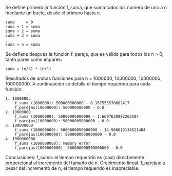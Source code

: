 
Se define primero la función f_suma, que suma todos los número de uno a n mediante un bucle, desde el primero hasta n.

    suma     = 0
    suma + 1 = suma
    suma + 2 = suma
    suma + 3 = suma
    ...
    suma + n = suma

Se defiene después la función f_pareja, que es válida para todos los n > 0, tanto pares como impares:

    suma = (n/2) * (n+1)

Resultados de ambas funciones para n = 1000000, 10000000, 10000000, 100000000. A continuación se detalla el tiempo requerido
para cada función:

    1. 1000000:
        f_suma (1000000): 500000500000 - 0.167555570602417
        f_parejas(10000000): 500000500000 - 0.0
    2. 10000000
        f_suma (10000000): 50000005000000 - 1.6697630882263184
        f_parejas(10000000): 50000005000000 - 0.0
    3. 100000000
        f_suma (100000000): 5000000050000000 - 14.986019134521484
        f_parejas(100000000): 5000000050000000 - 0.0
    4. 1000000000
        f_suma (1000000000): memory error
        f_parejas(1000000000): 500000000500000000 - 0.0

Conclusiones:
    f_suma: el tiempo requerido es (casi) directamente proporcional al incremento del tamaño de n. Crecimiento lineal. 
    f_parejas: a pesar del incremento de n, el tiempo requerido es inapreciable.

